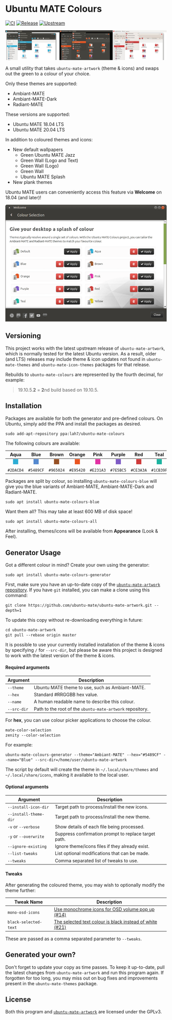 # Ubuntu MATE Colours

[![CI](https://github.com/lah7/ubuntu-mate-colours/workflows/CI/badge.svg?branch=master&event=push)](https://github.com/lah7/ubuntu-mate-colours/actions?query=workflow%3ACI)
[![Release](https://img.shields.io/github/release/lah7/ubuntu-mate-colours.svg)](https://github.com/lah7/ubuntu-mate-colours/releases)
[![Upstream](https://img.shields.io/github/release/ubuntu-mate/ubuntu-mate-artwork.svg?label=upstream)](https://github.com/ubuntu-mate/ubuntu-mate-artwork/releases)

![Screenshot of thte 3 themes using custom colours](.github/readme/screenshot@2x.jpg)

A small utility that takes `ubuntu-mate-artwork` (theme & icons)
and swaps out the green to a colour of your choice.

Only these themes are supported:

* Ambiant-MATE
* Ambiant-MATE-Dark
* Radiant-MATE

These versions are supported:

* Ubuntu MATE 18.04 LTS
* Ubuntu MATE 20.04 LTS

In addition to coloured themes and icons:

* New default wallpapers
  * Green Ubuntu MATE Jazz
  * Green Wall (Logo and Text)
  * Green Wall (Logo)
  * Green Wall
  * Ubuntu MATE Splash
* New plank themes

Ubuntu MATE users can conveniently access this feature via **Welcome** on 18.04
(and later)!

![Screenshot of Colour Selection in Ubuntu MATE Welcome](.github/readme/welcome.png)


## Versioning

This project works with the latest upstream release of `ubuntu-mate-artwork`, which
is normally tested for the latest Ubuntu version. As a result, older (and LTS)
releases may include theme & icon updates not found in
`ubuntu-mate-themes` and `ubuntu-mate-icon-themes` packages for that release.

Rebuilds to `ubuntu-mate-colours` are represented by the fourth decimal, for example:

> 19.10.5.**2** = **2**nd build based on 19.10.5.


## Installation

Packages are available for both the generator and pre-defined colours.
On Ubuntu, simply add the PPA and install the packages as desired.

    sudo add-apt-repository ppa:lah7/ubuntu-mate-colours

The following colours are available:

| Aqua                  | Blue                  | Brown                  | Orange                  | Pink                  | Purple                  | Red                  | Teal                  | Yellow                  |
| :-------------------: | :-------------------: | :--------------------: | :---------------------: | :-------------------: | :---------------------: | :------------------: | :-------------------: | :---------------------: |
| ![](.github/readme/aqua.png) | ![](.github/readme/blue.png) | ![](.github/readme/brown.png) | ![](.github/readme/orange.png) | ![](.github/readme/pink.png) | ![](.github/readme/purple.png) | ![](.github/readme/red.png) | ![](.github/readme/teal.png) | ![](.github/readme/yellow.png) |
| `#2DACD4`             | `#5489CF`             | `#965024`              | `#E95420`               | `#E231A3`             | `#7E5BC5`               | `#CE3A3A`            | `#1CB39F`             | `#DFCA25`               |

Packages are split by colour, so installing `ubuntu-mate-colours-blue` will
give you the blue variants of Ambiant-MATE, Ambiant-MATE-Dark and Radiant-MATE.

    sudo apt install ubuntu-mate-colours-blue

Want them all? This may take at least 600 MB of disk space!

    sudo apt install ubuntu-mate-colours-all

After installing, themes/icons will be available from **Appearance** (Look & Feel).


## Generator Usage

Got a different colour in mind? Create your own using the generator:

    sudo apt install ubuntu-mate-colours-generator

First, make sure you have an up-to-date copy of the [`ubuntu-mate-artwork` repository](https://github.com/ubuntu-mate/ubuntu-mate-artwork).
If you have `git` installed, you can make a clone using this command:

    git clone https://github.com/ubuntu-mate/ubuntu-mate-artwork.git --depth=1

To update this copy without re-downloading everything in future:

    cd ubuntu-mate-artwork
    git pull --rebase origin master

It is possible to use your currently installed installation of the theme & icons
by specifying `/` for `--src-dir`, but please be aware this project is designed to
work with the latest version of the theme & icons.

#### Required arguments

| Argument          | Description                                             |
| ----------------- | ------------------------------------------------------- |
| `--theme`         | Ubuntu MATE theme to use, such as Ambiant-MATE.
| `--hex`           | Standard #RRGGBB hex value.
| `--name`          | A human readable name to describe this colour.
| `--src-dir`       | Path to the root of the `ubuntu-mate-artwork` repository.

For **hex**, you can use colour picker applications to choose the colour.

    mate-color-selection
    zenity --color-selection

For example:

    ubuntu-mate-colours-generator --theme="Ambiant-MATE" --hex="#5489CF" --name="Blue" --src-dir=/home/user/ubuntu-mate-artwork

The script by default will create the theme in `~/.local/share/themes` and
`~/.local/share/icons`, making it available to the local user.


#### Optional arguments

| Argument               | Description                                       |
| ---------------------- | ------------------------------------------------- |
| `--install-icon-dir`   | Target path to process/install the new icons.
| `--install-theme-dir`  | Target path to process/install the new theme.
| `-v` or `--verbose`    | Show details of each file being processed.
| `-y` or `--overwrite`  | Suppress confirmation prompt to replace target path.
| `--ignore-existing`    | Ignore theme/icons files if they already exist.
| `--list-tweaks`        | List optional modifications that can be made.
| `--tweaks`             | Comma separated list of tweaks to use.


#### Tweaks

After generating the coloured theme, you may wish to optionally modify the theme
further:

| Tweak Name             | Description                                       |
| ---------------------- | ------------------------------------------------- |
| `mono-osd-icons`       | [Use monochrome icons for OSD volume pop up (#14)](https://github.com/lah7/ubuntu-mate-colours/issues/14)
| `black-selected-text`  | [The selected text colour is black instead of white (#21)](https://github.com/lah7/ubuntu-mate-colours/issues/21)

These are passed as a comma separated parameter to `--tweaks`.


## Generated your own?

Don't forget to update your copy as time passes. To keep it up-to-date, pull the
latest changes from `ubuntu-mate-artwork` and run this program again. If
forgotten for too long, you may miss out on bug fixes and improvements
present in the `ubuntu-mate-themes` package.


## License

Both this program and [`ubuntu-mate-artwork`](https://github.com/ubuntu-mate/ubuntu-mate-artwork)
are licensed under the GPLv3.
